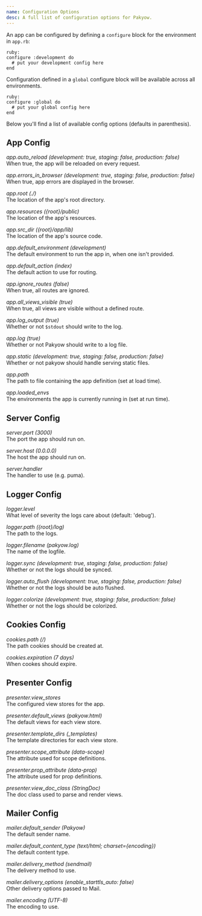 ```yaml
---
name: Configuration Options
desc: A full list of configuration options for Pakyow.
---
```


An app can be configured by defining a `configure` block for the environment in `app.rb`:

    ruby:
    configure :development do
      # put your development config here
    end

Configuration defined in a `global` configure block will be available across all environments.

    ruby:
    configure :global do
      # put your global config here
    end

Below you'll find a list of available config options (defaults in parenthesis).

## App Config

*app.auto_reload (development: true, staging: false, production: false)*  
When true, the app will be reloaded on every request.

*app.errors_in_browser (development: true, staging: false, production: false)*  
When true, app errors are displayed in the browser.

*app.root (./)*  
The location of the app's root directory.

*app.resources ({root}/public)*  
The location of the app's resources.

*app.src_dir ({root}/app/lib)*  
The location of the app's source code.

*app.default_environment (development)*  
The default environment to run the app in, when one isn't provided.

*app.default_action (index)*  
The default action to use for routing.

*app.ignore_routes (false)*  
When true, all routes are ignored.

*app.all_views_visible (true)*  
When true, all views are visible without a defined route.

*app.log_output (true)*  
Whether or not `$stdout` should write to the log.

*app.log (true)*  
Whether or not Pakyow should write to a log file.

*app.static (development: true, staging: false, production: false)*  
Whether or not pakyow should handle serving static files.

*app.path*  
The path to file containing the app definition (set at load time).

*app.loaded_envs*  
The environments the app is currently running in (set at run time).

## Server Config

*server.port (3000)*  
The port the app should run on.

*server.host (0.0.0.0)*  
The host the app should run on.

*server.handler*  
The handler to use (e.g. puma).

## Logger Config

*logger.level*  
What level of severity the logs care about (default: 'debug').

*logger.path ({root}/log)*  
The path to the logs.

*logger.filename (pakyow.log)*  
The name of the logfile.

*logger.sync (development: true, staging: false, production: false)*  
Whether or not the logs should be synced.

*logger.auto_flush (development: true, staging: false, production: false)*  
Whether or not the logs should be auto flushed.

*logger.colorize (development: true, staging: false, production: false)*  
Whether or not the logs should be colorized.

## Cookies Config

*cookies.path (/)*  
The path cookies should be created at.

*cookies.expiration (7 days)*  
When cookes should expire.

## Presenter Config

*presenter.view_stores*  
The configured view stores for the app.

*presenter.default_views (pakyow.html)*  
The default views for each view store.

*presenter.template_dirs (_templates)*  
The template directories for each view store.

*presenter.scope_attribute (data-scope)*  
The attribute used for scope definitions.

*presenter.prop_attribute (data-prop)*  
The attribute used for prop definitions.

*presenter.view_doc_class (StringDoc)*  
The doc class used to parse and render views.

## Mailer Config

*mailer.default_sender (Pakyow)*  
The default sender name.

*mailer.default_content_type (text/html; charset={encoding})*  
The default content type.

*mailer.delivery_method (sendmail)*  
The delivery method to use.

*mailer.delivery_options (enable_starttls_auto: false)*  
Other delivery options passed to Mail.

*mailer.encoding (UTF-8)*  
The encoding to use.
